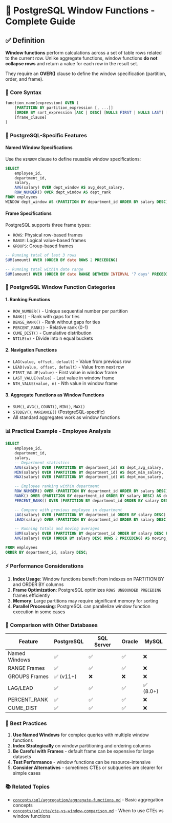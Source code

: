 # 🔹 PostgreSQL Window Functions - Complete Guide

## ✅ Definition

**Window functions** perform calculations across a set of table rows related to the current row. Unlike aggregate functions, window functions **do not collapse rows** and return a value for each row in the result set.

They require an **OVER()** clause to define the window specification (partition, order, and frame).

### 🧩 Core Syntax

```sql
function_name(expression) OVER (
    [PARTITION BY partition_expression [, ...]]
    [ORDER BY sort_expression [ASC | DESC] [NULLS FIRST | NULLS LAST] [, ...]]
    [frame_clause]
)
```

### 📘 PostgreSQL-Specific Features

#### Named Window Specifications

Use the `WINDOW` clause to define reusable window specifications:

```sql
SELECT
    employee_id,
    department_id,
    salary,
    AVG(salary) OVER dept_window AS avg_dept_salary,
    ROW_NUMBER() OVER dept_window AS dept_rank
FROM employees
WINDOW dept_window AS (PARTITION BY department_id ORDER BY salary DESC);
```

#### Frame Specifications

PostgreSQL supports three frame types:

- `ROWS`: Physical row-based frames
- `RANGE`: Logical value-based frames
- `GROUPS`: Group-based frames

```sql
-- Running total of last 3 rows
SUM(amount) OVER (ORDER BY date ROWS 2 PRECEDING)

-- Running total within date range
SUM(amount) OVER (ORDER BY date RANGE BETWEEN INTERVAL '7 days' PRECEDING AND CURRENT ROW)
```

### 🔢 PostgreSQL Window Function Categories

#### 1. **Ranking Functions**

- `ROW_NUMBER()` - Unique sequential number per partition
- `RANK()` - Rank with gaps for ties
- `DENSE_RANK()` - Rank without gaps for ties
- `PERCENT_RANK()` - Relative rank (0-1)
- `CUME_DIST()` - Cumulative distribution
- `NTILE(n)` - Divide into n equal buckets

#### 2. **Navigation Functions**

- `LAG(value, offset, default)` - Value from previous row
- `LEAD(value, offset, default)` - Value from next row
- `FIRST_VALUE(value)` - First value in window frame
- `LAST_VALUE(value)` - Last value in window frame
- `NTH_VALUE(value, n)` - Nth value in window frame

#### 3. **Aggregate Functions as Window Functions**

- `SUM()`, `AVG()`, `COUNT()`, `MIN()`, `MAX()`
- `STDDEV()`, `VARIANCE()` (PostgreSQL-specific)
- All standard aggregates work as window functions

### 📊 Practical Example - Employee Analysis

```sql
SELECT
    employee_id,
    department_id,
    salary,
    -- Department statistics
    AVG(salary) OVER (PARTITION BY department_id) AS dept_avg_salary,
    MIN(salary) OVER (PARTITION BY department_id) AS dept_min_salary,
    MAX(salary) OVER (PARTITION BY department_id) AS dept_max_salary,

    -- Employee ranking within department
    ROW_NUMBER() OVER (PARTITION BY department_id ORDER BY salary DESC) AS dept_salary_rank,
    RANK() OVER (PARTITION BY department_id ORDER BY salary DESC) AS dept_salary_rank_with_ties,
    PERCENT_RANK() OVER (PARTITION BY department_id ORDER BY salary DESC) AS dept_percentile,

    -- Compare with previous employee in department
    LAG(salary) OVER (PARTITION BY department_id ORDER BY salary DESC) AS next_highest_salary,
    LEAD(salary) OVER (PARTITION BY department_id ORDER BY salary DESC) AS next_lowest_salary,

    -- Running totals and moving averages
    SUM(salary) OVER (PARTITION BY department_id ORDER BY salary DESC ROWS UNBOUNDED PRECEDING) AS running_dept_total,
    AVG(salary) OVER (ORDER BY salary DESC ROWS 2 PRECEDING) AS moving_avg_3_employees

FROM employees
ORDER BY department_id, salary DESC;
```

### ⚡ Performance Considerations

1. **Index Usage**: Window functions benefit from indexes on PARTITION BY and ORDER BY columns
2. **Frame Optimization**: PostgreSQL optimizes `ROWS UNBOUNDED PRECEDING` frames efficiently
3. **Memory**: Large partitions may require significant memory for sorting
4. **Parallel Processing**: PostgreSQL can parallelize window function execution in some cases

### 🔄 Comparison with Other Databases

| Feature | PostgreSQL | SQL Server | Oracle | MySQL |
|---------|------------|------------|--------|-------|
| Named Windows | ✅ | ✅ | ✅ | ❌ |
| RANGE Frames | ✅ | ✅ | ✅ | ❌ |
| GROUPS Frames | ✅ (v11+) | ❌ | ❌ | ❌ |
| LAG/LEAD | ✅ | ✅ | ✅ | ✅ (8.0+) |
| PERCENT_RANK | ✅ | ✅ | ✅ | ❌ |
| CUME_DIST | ✅ | ✅ | ✅ | ❌ |

### 🚀 Best Practices

1. **Use Named Windows** for complex queries with multiple window functions
2. **Index Strategically** on window partitioning and ordering columns
3. **Be Careful with Frames** - default frame can be expensive for large datasets
4. **Test Performance** - window functions can be resource-intensive
5. **Consider Alternatives** - sometimes CTEs or subqueries are clearer for simple cases

### 📚 Related Topics

- [`concepts/sql/aggregation/aggregate-functions.md`](aggregate-functions.md) - Basic aggregation concepts
- [`concepts/sql/cte/cte-vs-window-comparison.md`](cte-vs-window-comparison.md) - When to use CTEs vs window functions
